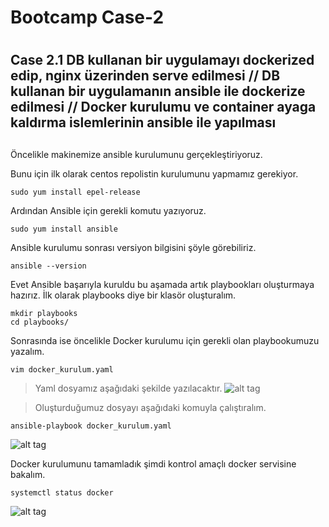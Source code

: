 # Bootcamp Case-2 <h1>


## Case 2.1 DB kullanan bir uygulamayı dockerized edip, nginx üzerinden serve edilmesi //  DB kullanan bir uygulamanın ansible ile dockerize edilmesi // Docker kurulumu ve container ayaga kaldırma islemlerinin ansible ile yapılması <h2>

Öncelikle makinemize ansible kurulumunu gerçekleştiriyoruz.

Bunu için ilk olarak centos repolistin kurulumunu yapmamız gerekiyor.

    sudo yum install epel-release

Ardından Ansible için gerekli komutu yazıyoruz.

    sudo yum install ansible

Ansible kurulumu sonrası versiyon bilgisini şöyle görebiliriz.

    ansible --version

Evet Ansible başarıyla kuruldu bu aşamada artık playbookları oluşturmaya hazırız.
İlk olarak playbooks diye bir klasör oluşturalım.

    mkdir playbooks
    cd playbooks/

Sonrasında ise öncelikle Docker kurulumu için gerekli olan playbookumuzu yazalım.

    vim docker_kurulum.yaml
>Yaml dosyamız aşağıdaki şekilde yazılacaktır.
![alt tag](https://cloudflare-ipfs.com/ipfs/QmbmmP6scbuuSw4jKZQG2qBdNVogNKctoYvMSQJknXK1xq)


>Oluşturduğumuz dosyayı aşağıdaki komuyla çalıştıralım.

    ansible-playbook docker_kurulum.yaml
![alt tag](https://cloudflare-ipfs.com/ipfs/QmdQnxWiYG5i68xyhRVp4E2x5yG3LPRsajbaZiUyo9q2Yo)

Docker kurulumunu tamamladık şimdi kontrol amaçlı docker servisine bakalım.

    systemctl status docker

![alt tag](https://cloudflare-ipfs.com/ipfs/QmcvTaVMZXZdxmP4Usu2SE3J1uRfz4df6RdFbQRSDBkbKi)

